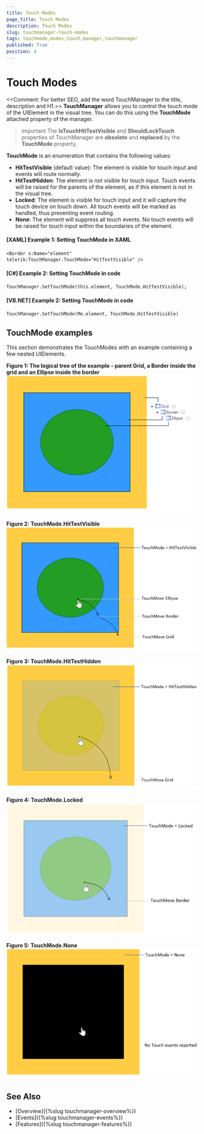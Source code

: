 ```yaml
---
title: Touch Modes
page_title: Touch Modes
description: Touch Modes
slug: touchmanager-touch-modes
tags: touchmode,modes,touch,manager,touchmanager
published: True
position: 4
---
```


# Touch Modes
<<Comment: For better SEO, add the word TouchManager to the title, description and H1.>>
__TouchManager__ allows you to control the touch mode of the UIElement in the visual tree. You can do this using the __TouchMode__ attached property of the manager. 

>important The __IsTouchHitTestVisible__ and __ShouldLockTouch__ properties of TouchManager are __obsolete__ and __replaced__ by the __TouchMode__ property.

__TouchMode__ is an enumeration that contains the following values:
* __HitTestVisible__ (default value): The element is visible for touch input and events will route normally.
* __HitTestHidden__: The element is not visible for touch input. Touch events will be raised for the parents of the element, as if this element is not in the visual tree.
* __Locked__: The element is visible for touch input and it will capture the touch device on touch down. All touch events will be marked as handled, thus preventing event routing.
* __None__: The element will suppress all touch events. No touch events will be raised for touch input within the boundaries of the element.

#### __[XAML] Example 1: Setting TouchMode in XAML__
	<Border x:Name="element" telerik:TouchManager.TouchMode="HitTestVisible" />

#### __[C#] Example 2: Setting TouchMode in code__
	TouchManager.SetTouchMode(this.element, TouchMode.HitTestVisible);
	
#### __[VB.NET] Example 2: Setting TouchMode in code__
	TouchManager.SetTouchMode(Me.element, TouchMode.HitTestVisible)

## TouchMode examples

This section demonstrates the TouchModes with an example containing a few nested UIElements.

__Figure 1: The logical tree of the example - parent Grid, a Border inside the grid and an Ellipse inside the border__
![TouchManager | Touch Modes Image 01](images/touchmanager_touch_modes_01.png)

__Figure 2: TouchMode.HitTestVisible__
![TouchManager | Touch Modes Image 02](images/touchmanager_touch_modes_02.png)

__Figure 3: TouchMode.HitTestHidden__
![TouchManager | Touch Modes Image 03](images/touchmanager_touch_modes_03.png)

__Figure 4: TouchMode.Locked__
![TouchManager | Touch Modes Image 04](images/touchmanager_touch_modes_04.png)

__Figure 5: TouchMode.None__
![TouchManager | Touch Modes Image 05](images/touchmanager_touch_modes_05.png)

## See Also
* [Overview]({%slug touchmanager-overview%})
* [Events]({%slug touchmanager-events%})
* [Features]({%slug touchmanager-features%})
